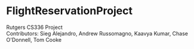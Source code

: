 # FlightReservationProject
Rutgers CS336 Project  
Contributors:
Sieg Alejandro, Andrew Russomagno, Kaavya Kumar, Chase O'Donnell, Tom Cooke
